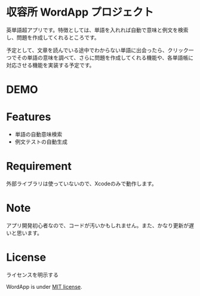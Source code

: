 # 収容所 WordApp プロジェクト
 
英単語超アプリです。特徴としては、単語を入れれば自動で意味と例文を検索し、問題を作成してくれるところです。

予定として、文章を読んでいる途中でわからない単語に出会ったら、クリック一つでその単語の意味を調べて、さらに問題を作成してくれる機能や、各単語帳に対応させる機能を実装する予定です。
 
# DEMO
 

 
# Features
 
- 単語の自動意味検索
- 例文テストの自動生成
 
# Requirement
 
外部ライブラリは使っていないので、Xcodeのみで動作します。
 
# Note
 
アプリ開発初心者なので、コードが汚いかもしれません。また、かなり更新が遅いと思います。
 
# License
ライセンスを明示する
 
WordApp is under [MIT license](https://en.wikipedia.org/wiki/MIT_License).

